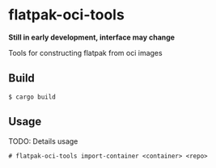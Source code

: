 # flatpak-oci-tools

**Still in early development, interface may change**

Tools for constructing flatpak from oci images

## Build

```
$ cargo build
```

## Usage

TODO: Details usage

```
# flatpak-oci-tools import-container <container> <repo>
```
